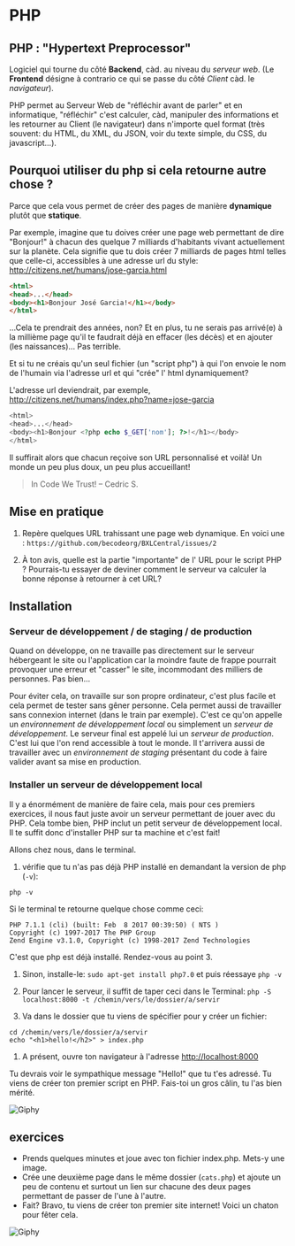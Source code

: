 # PHP

## PHP : "Hypertext Preprocessor"
Logiciel qui tourne du côté **Backend**, càd. au niveau du _serveur web_. (Le **Frontend** désigne à contrario ce qui se passe du côté _Client_ càd. le _navigateur_).

PHP permet au Serveur Web de "réfléchir avant de parler" et en informatique, "réfléchir" c'est calculer, càd, manipuler des informations et les retourner au Client (le navigateur) dans n'importe quel format (très souvent: du HTML, du XML, du JSON, voir du texte simple, du CSS, du javascript...).

## Pourquoi utiliser du php si cela retourne autre chose ?
Parce que cela vous permet de créer des pages de manière **dynamique** plutôt que **statique**.

Par exemple, imagine que tu doives créer une page web permettant de dire "Bonjour!" à chacun des quelque 7 milliards d'habitants vivant actuellement sur la planète.
Cela signifie que tu dois créer 7 milliards de pages html telles que celle-ci, accessibles à une adresse url du style: http://citizens.net/humans/jose-garcia.html

```HTML
<html>
<head>...</head>
<body><h1>Bonjour José Garcia!</h1></body>
</html>
```
...Cela te prendrait des années, non? Et en plus, tu ne serais pas arrivé(e) à la millième page qu'il te faudrait déjà en effacer (les décès) et en ajouter (les naissances)... Pas terrible.

Et si tu ne créais qu'un seul fichier (un "script php") à qui l'on envoie le nom de l'humain via l'adresse url et qui "crée" l' html dynamiquement?

L'adresse url deviendrait, par exemple,  http://citizens.net/humans/index.php?name=jose-garcia


```PHP
<html>
<head>...</head>
<body><h1>Bonjour <?php echo $_GET['nom']; ?>!</h1></body>
</html>
```

Il suffirait alors que chacun reçoive son URL personnalisé et voilà! Un monde un peu plus doux, un peu plus accueillant! 

> In Code We Trust!
– Cedric S.


## Mise en pratique
1. Repère quelques URL trahissant une page web dynamique. En voici une :  `https://github.com/becodeorg/BXLCentral/issues/2`

1. À ton avis, quelle est la partie "importante" de l' URL pour le script PHP ? Pourrais-tu essayer de deviner comment le serveur va calculer la bonne réponse à retourner à cet URL?

## Installation

### Serveur de développement / de staging / de production
Quand on développe, on ne travaille pas directement sur le serveur hébergeant le site ou l'application car la moindre faute de frappe pourrait provoquer une erreur et "casser" le site, incommodant des milliers de personnes. Pas bien...

Pour éviter cela, on travaille sur son propre ordinateur, c'est plus facile et cela permet de tester sans gêner personne. Cela permet aussi de travailler sans connexion internet (dans le train par exemple). C'est ce qu'on appelle un _environnement de développement local_  ou simplement un _serveur de développement_. Le serveur final est appelé lui un _serveur de production_. C'est lui que l'on rend accessible à tout le monde.
Il t'arrivera aussi de travailler avec un _environnement de staging_ présentant du code à faire valider avant sa mise en production.

### Installer un serveur de développement local
Il y a énormément de manière de faire cela, mais pour ces premiers exercices, il nous faut juste avoir un serveur permettant de jouer avec du PHP.
Cela tombe bien, PHP inclut un petit serveur de développement local. Il te suffit donc d'installer PHP sur ta machine et c'est fait!

Allons chez nous, dans le terminal.
1. vérifie que tu n'as pas déjà PHP installé en demandant la version de php (`-v`):

` php -v `

Si le terminal te retourne quelque chose comme ceci:
```
PHP 7.1.1 (cli) (built: Feb  8 2017 00:39:50) ( NTS )
Copyright (c) 1997-2017 The PHP Group
Zend Engine v3.1.0, Copyright (c) 1998-2017 Zend Technologies
```

C'est que php est déjà installé. Rendez-vous au point 3.

1. Sinon, installe-le: ` sudo apt-get install php7.0 ` et puis réessaye `php -v`

1. Pour lancer le serveur, il suffit de taper ceci dans le Terminal: ``` php -S localhost:8000 -t /chemin/vers/le/dossier/a/servir ```

1. Va dans le dossier que tu viens de spécifier pour y créer un fichier:
```
cd /chemin/vers/le/dossier/a/servir
echo "<h1>hello!</h2>" > index.php
```
1. A présent, ouvre ton navigateur à l'adresse [http://localhost:8000](http://localhost:8000)

Tu devrais voir le sympathique message "Hello!" que tu t'es adressé. Tu viens de créer ton premier script en PHP. Fais-toi un gros câlin, tu l'as bien mérité.

![Giphy](http://media1.giphy.com/media/35gNg6o2HYjSg/giphy.gif)

## exercices
- Prends quelques minutes et joue avec ton fichier index.php. Mets-y une image.
- Crée une deuxième page dans le même dossier (`cats.php`) et ajoute un peu de contenu et surtout un lien sur chacune des deux pages permettant de passer de l'une à l'autre.
- Fait? Bravo, tu viens de créer ton premier site internet!
Voici un chaton pour fêter cela.

![Giphy](http://media0.giphy.com/media/nsMPhWK6bfxHq/giphy.gif)
